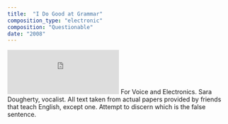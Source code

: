 ```yaml
---
title:  "I Do Good at Grammar"
composition_type: "electronic"
composition: "Questionable"
date: "2008"
---   
```

<iframe width="50%" height="100" scrolling="no" frameborder="no" src="https://w.soundcloud.com/player/?url=https%3A//api.soundcloud.com/tracks/4465466&amp;auto_play=false&amp;hide_related=false&amp;show_comments=true&amp;show_user=true&amp;show_reposts=false&amp;visual=true"></iframe>  
For Voice and Electronics. Sara Dougherty, vocalist. All text taken from actual papers provided by friends that teach English, except one. Attempt to discern which is the false sentence.  